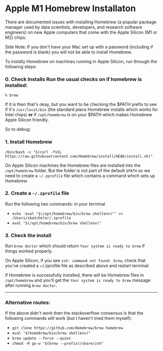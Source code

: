 # Apple M1 Homebrew Installaton 

There are documented issues with installing Homebrew (a popular package manager used by data scientists, developers, and research software engineers) on new Apple computers that come with the Apple Silicon (M1 or M2) chips. 

Side Note: If you don't have your Mac set up with a password (including if the password is blank) you will not be able to install Homebrew.

To instally Homebrew on machines running in Apple Silicon, run through the following steps:

### 0. Check Installs Run the usual checks on if homebrew is installed:

`% brew`

If it is then that's okay, but you want to be checking the $PATH prefix to see if it's `/usr/local/bin` (the standard place Homebrew installs which works for Intel chips) **or** if `/opt/homebrew` is on your $PATH which makes Homebrew Apple Silicon friendly. 

So to debug:

### 1. Install Homebrew
`/bin/bash -c "$(curl -fsSL https://raw.githubusercontent.com/Homebrew/install/HEAD/install.sh)"`

On Apple Silicon machines the Homebrew files are installed into the `/opt/homebrew` folder. But the folder is not part of the default `$PATH` so we need to create a `~/.zprofile` file which contains a command which sets up Homebrew.

### 2. Create a `~/.zprofile` file
Run the following two commands: in your terminal
* `echo 'eval "$(/opt/homebrew/bin/brew shellenv)"' >> /Users/sbatchelor/.zprofile`
* `eval "$(/opt/homebrew/bin/brew shellenv)"`

### 3. Check the install 

Run `brew doctor` which should return `Your system is ready to brew` if things worked properly. 

On Apple Silicon, if you see `zsh: command not found: brew`, check that you've created a ~/.zprofile file as described above and restart terminal.

If Homebrew is successfully installed, there will be Homebrew files in `/opt/homebrew` and you'll get the `Your system is ready to brew` message after running `brew doctor`. 

--- 

### Alternative routes:

If the above didn't work then the stackoverflow consensus is that the following commands will work (but I haven't tried them myself): 

* `git clone https://github.com/Homebrew/brew homebrew`
* `eval "$(homebrew/bin/brew shellenv)"`
* `brew update --force --quiet`
* `chmod -R go-w "$(brew --prefix)/share/zsh"`
